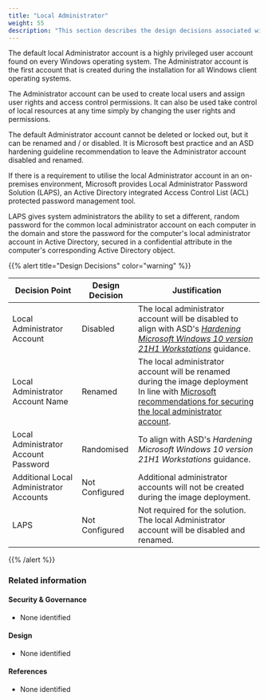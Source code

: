 ```yaml
---
title: "Local Administrator"
weight: 55
description: "This section describes the design decisions associated with local administrator accounts on Windows 10 and 11 endpoints configured according to guidance in ASD's Blueprint for Secure Cloud."
---
```


The default local Administrator account is a highly privileged user account found on every Windows operating system. The Administrator account is the first account that is created during the installation for all Windows client operating systems.

The Administrator account can be used to create local users and assign user rights and access control permissions. It can also be used take control of local resources at any time simply by changing the user rights and permissions.

The default Administrator account cannot be deleted or locked out, but it can be renamed and / or disabled. It is Microsoft best practice and an ASD hardening guideline recommendation to leave the Administrator account disabled and renamed.

If there is a requirement to utilise the local Administrator account in an on-premises environment, Microsoft provides Local Administrator Password Solution (LAPS), an Active Directory integrated Access Control List (ACL) protected password management tool.

LAPS gives system administrators the ability to set a different, random password for the common local administrator account on each computer in the domain and store the password for the computer's local administrator account in Active Directory, secured in a confidential attribute in the computer's corresponding Active Directory object.

{{% alert title="Design Decisions" color="warning" %}}

| Decision Point                          | Design Decision | Justification                                                                                                                                                                                                                                                                                              |
|-----------------------------------------|-----------------|------------------------------------------------------------------------------------------------------------------------------------------------------------------------------------------------------------------------------------------------------------------------------------------------------------|
| Local Administrator Account             | Disabled        | The local administrator account will be disabled to align with ASD's [*Hardening Microsoft Windows 10 version 21H1 Workstations*](https://www.cyber.gov.au/resources-business-and-government/maintaining-devices-and-systems/system-hardening-and-administration/system-hardening/hardening-microsoft-windows-10-version-21h1-workstations) guidance.                                                                                                                                                                                                        |
| Local Administrator Account Name        | Renamed         | The local administrator account will be renamed during the image deployment<br>In line with [Microsoft recommendations for securing the local administrator account](https://learn.microsoft.com/windows/security/threat-protection/security-policy-settings/accounts-rename-administrator-account). |
| Local Administrator Account Password    | Randomised      | To align with ASD's *Hardening Microsoft Windows 10 version 21H1 Workstations* guidance.                                                                                                                                                                                                                                                         |
| Additional Local Administrator Accounts | Not Configured  | Additional administrator accounts will not be created during the image deployment.                                                                                                                                                                                                                         |
| LAPS                                    | Not Configured  | Not required for the solution. The local Administrator account will be disabled and renamed.                                                                                                                                                                                                               |

{{% /alert %}}

### Related information

#### Security & Governance

* None identified

#### Design

* None identified

#### References

* None identified